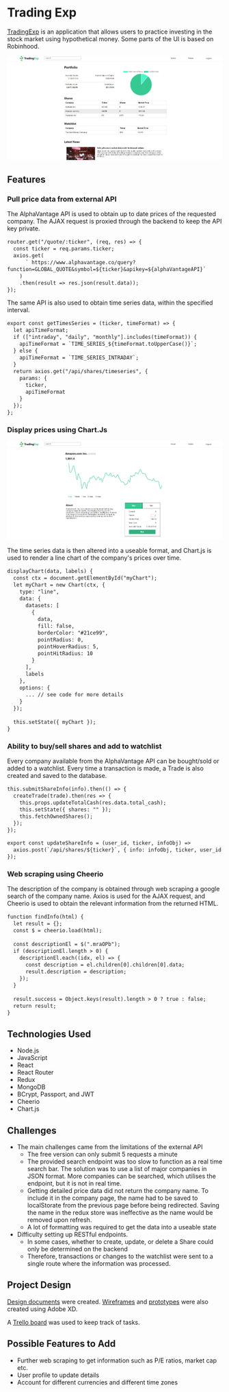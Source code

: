 # Trading Exp

[TradingExp](https://hidden-spire-64857.herokuapp.com/) is an application that allows users to practice investing in the stock market using hypothetical money. Some parts of the UI is based on Robinhood.

![Home page](/docs/screenshots/homepage.png)

## Features

### Pull price data from external API

The AlphaVantage API is used to obtain up to date prices of the requested company. The AJAX request is proxied through the backend to keep the API key private.

```
router.get("/quote/:ticker", (req, res) => {
  const ticker = req.params.ticker;
  axios.get(
      ` https://www.alphavantage.co/query?function=GLOBAL_QUOTE&symbol=${ticker}&apikey=${alphaVantageAPI}`
    )
    .then(result => res.json(result.data));
});
```

The same API is also used to obtain time series data, within the specified interval.

```
export const getTimesSeries = (ticker, timeFormat) => {
  let apiTimeFormat;
  if (["intraday", "daily", "monthly"].includes(timeFormat)) {
    apiTimeFormat = `TIME_SERIES_${timeFormat.toUpperCase()}`;
  } else {
    apiTimeFormat = `TIME_SERIES_INTRADAY`;
  }
  return axios.get("/api/shares/timeseries", {
    params: {
      ticker,
      apiTimeFormat
    }
  });
};
```

### Display prices using Chart.Js

![Company page](/docs/screenshots/company-page.png)

The time series data is then altered into a useable format, and Chart.js is used to render a line chart of the company's prices over time.

```
displayChart(data, labels) {
  const ctx = document.getElementById("myChart");
  let myChart = new Chart(ctx, {
    type: "line",
    data: {
      datasets: [
        {
          data,
          fill: false,
          borderColor: "#21ce99",
          pointRadius: 0,
          pointHoverRadius: 5,
          pointHitRadius: 10
        }
      ],
      labels
    },
    options: {
      ... // see code for more details
    }
  });

  this.setState({ myChart });
}
```

### Ability to buy/sell shares and add to watchlist

Every company available from the AlphaVantage API can be bought/sold or added to a watchlist. Every time a transaction is made, a Trade is also created and saved to the database.

```
this.submitShareInfo(info).then(() => {
  createTrade(trade).then(res => {
    this.props.updateTotalCash(res.data.total_cash);
    this.setState({ shares: "" });
    this.fetchOwnedShares();
  });
});
```

```
export const updateShareInfo = (user_id, ticker, infoObj) =>
  axios.post(`/api/shares/${ticker}`, { info: infoObj, ticker, user_id });
```

### Web scraping using Cheerio

The description of the company is obtained through web scraping a google search of the company name. Axios is used for the AJAX request, and Cheerio is used to obtain the relevant information from the returned HTML.

```
function findInfo(html) {
  let result = {};
  const $ = cheerio.load(html);

  const descriptionEl = $(".mraOPb");
  if (descriptionEl.length > 0) {
    descriptionEl.each((idx, el) => {
      const description = el.children[0].children[0].data;
      result.description = description;
    });
  }

  result.success = Object.keys(result).length > 0 ? true : false;
  return result;
}
```

## Technologies Used

- Node.js
- JavaScript
- React
- React Router
- Redux
- MongoDB
- BCrypt, Passport, and JWT
- Cheerio
- Chart.js

## Challenges

- The main challenges came from the limitations of the external API
  - The free version can only submit 5 requests a minute
  - The provided search endpoint was too slow to function as a real time search bar. The solution was to use a list of major companies in JSON format. More companies can be searched, which utilises the endpoint, but it is not in real time.
  - Getting detailed price data did not return the company name. To include it in the company page, the name had to be saved to localStorate from the previous page before being redirected. Saving the name in the redux store was ineffective as the name would be removed upon refresh.
  - A lot of formatting was required to get the data into a useable state
- Difficulty setting up RESTful endpoints.
  - In some cases, whether to create, update, or delete a Share could only be determined on the backend
  - Therefore, transactions or changes to the watchlist were sent to a single route where the information was processed.

## Project Design

[Design documents](/docs) were created. [Wireframes](/docs/wireframes) and [prototypes](/docs/prototypes) were also created using Adobe XD.

A [Trello board](https://trello.com/b/v72i18LN/trading-exp) was used to keep track of tasks.

## Possible Features to Add

- Further web scraping to get information such as P/E ratios, market cap etc.
- User profile to update details
- Account for different currencies and different time zones
